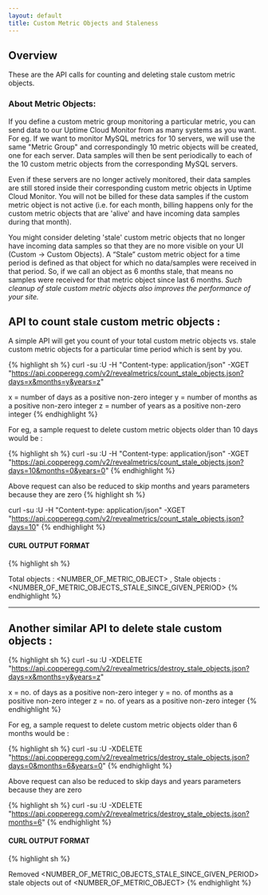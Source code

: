 ```yaml
---
layout: default
title: Custom Metric Objects and Staleness
---
```


## Overview

These are the API calls for counting and deleting stale custom metric objects.

### About Metric Objects:
If you define a custom metric group monitoring a particular metric, you can send data to our Uptime
Cloud Monitor from as many systems as you want. For eg. If we want to monitor MySQL metrics for 10
servers, we will use the same "Metric Group" and correspondingly 10 metric objects will be created,
one for each server. Data samples will then be sent periodically to each of the 10 custom metric
objects from the corresponding MySQL servers.

Even if these servers are no longer actively monitored, their data samples are still stored inside
their corresponding custom metric objects in Uptime Cloud Monitor. You will not be billed for these
data samples if the custom metric object is not active (i.e. for each month, billing happens only
for the custom metric objects that are 'alive' and have incoming data samples during that month).

You might consider deleting 'stale' custom metric objects that no longer have incoming data samples
so that they are no more visible on your UI (Custom -> Custom Objects). A “Stale” custom metric
object for a time period is defined as that object for which no data/samples were received in that
period. So, if we call an object as 6 months stale, that means no samples were received for that
metric object since last 6 months. *Such cleanup of stale custom metric objects also improves the
performance of your site.*


## API to count stale custom metric objects :

A simple API will get you count of your total custom metric objects vs. stale custom metric objects
 for a particular time period which is sent by you.

{% highlight sh %}
curl -su <APIKEY>:U -H "Content-type: application/json" -XGET "https://api.copperegg.com/v2/revealmetrics/count_stale_objects.json?days=x&months=y&years=z"

x = number of days as a positive non-zero integer
y = number of months as a positive non-zero integer
z = number of years as a positive non-zero integer
{% endhighlight %}

For eg, a sample request to delete custom metric objects older than 10 days would be :

{% highlight sh %}
curl -su <APIKEY>:U -H "Content-type: application/json" -XGET "https://api.copperegg.com/v2/revealmetrics/count_stale_objects.json?days=10&months=0&years=0"
{% endhighlight %}

Above request can also be reduced to skip months and years parameters because they are zero
{% highlight sh %}

curl -su <APIKEY>:U -H "Content-type: application/json" -XGET "https://api.copperegg.com/v2/revealmetrics/count_stale_objects.json?days=10"
{% endhighlight %}

#### CURL OUTPUT FORMAT
{% highlight sh %}

Total objects : <NUMBER_OF_METRIC_OBJECT> , Stale objects : <NUMBER_OF_METRIC_OBJECTS_STALE_SINCE_GIVEN_PERIOD>
{% endhighlight %}

-----

## Another similar API to delete stale custom objects :

{% highlight sh %}
curl -su <APIKEY>:U -XDELETE "https://api.copperegg.com/v2/revealmetrics/destroy_stale_objects.json?days=x&months=y&years=z"

x = no. of days as a positive non-zero integer
y = no. of months as a positive non-zero integer
z = no. of years as a positive non-zero integer
{% endhighlight %}

For eg, a sample request to delete custom metric objects older than 6 months would be :

{% highlight sh %}
curl -su <APIKEY>:U -XDELETE "https://api.copperegg.com/v2/revealmetrics/destroy_stale_objects.json?days=0&months=6&years=0"
{% endhighlight %}

Above request can also be reduced to skip days and years parameters because they are zero

{% highlight sh %}
curl -su <APIKEY>:U -XDELETE "https://api.copperegg.com/v2/revealmetrics/destroy_stale_objects.json?months=6"
{% endhighlight %}


#### CURL OUTPUT FORMAT
{% highlight sh %}

Removed <NUMBER_OF_METRIC_OBJECTS_STALE_SINCE_GIVEN_PERIOD> stale objects out of <NUMBER_OF_METRIC_OBJECT>
{% endhighlight %}
